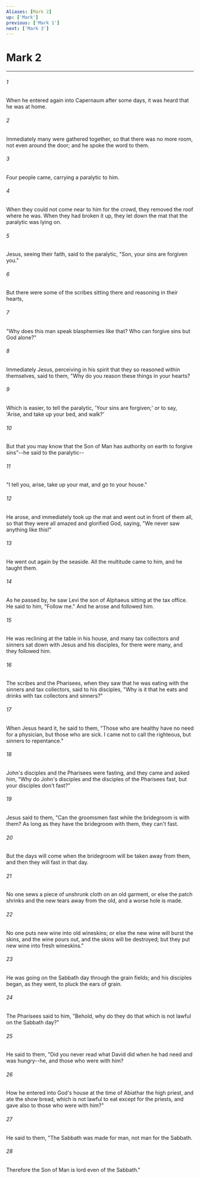 ```yaml
---
Aliases: [Mark 2]
up: ['Mark']
previous: ['Mark 1']
next: ['Mark 3']
---
```

# Mark 2
***





###### 1 

When he entered again into Capernaum after some days, it was heard that he was at home. 



###### 2 

Immediately many were gathered together, so that there was no more room, not even around the door; and he spoke the word to them. 



###### 3 

Four people came, carrying a paralytic to him. 



###### 4 

When they could not come near to him for the crowd, they removed the roof where he was. When they had broken it up, they let down the mat that the paralytic was lying on. 



###### 5 

Jesus, seeing their faith, said to the paralytic, "Son, your sins are forgiven you." 



###### 6 

But there were some of the scribes sitting there and reasoning in their hearts, 



###### 7 

"Why does this man speak blasphemies like that? Who can forgive sins but God alone?" 



###### 8 

Immediately Jesus, perceiving in his spirit that they so reasoned within themselves, said to them, "Why do you reason these things in your hearts? 



###### 9 

Which is easier, to tell the paralytic, 'Your sins are forgiven;' or to say, 'Arise, and take up your bed, and walk?' 



###### 10 

But that you may know that the Son of Man has authority on earth to forgive sins"--he said to the paralytic-- 



###### 11 

"I tell you, arise, take up your mat, and go to your house." 



###### 12 

He arose, and immediately took up the mat and went out in front of them all, so that they were all amazed and glorified God, saying, "We never saw anything like this!" 



###### 13 

He went out again by the seaside. All the multitude came to him, and he taught them. 



###### 14 

As he passed by, he saw Levi the son of Alphaeus sitting at the tax office. He said to him, "Follow me." And he arose and followed him. 



###### 15 

He was reclining at the table in his house, and many tax collectors and sinners sat down with Jesus and his disciples, for there were many, and they followed him. 



###### 16 

The scribes and the Pharisees, when they saw that he was eating with the sinners and tax collectors, said to his disciples, "Why is it that he eats and drinks with tax collectors and sinners?" 



###### 17 

When Jesus heard it, he said to them, "Those who are healthy have no need for a physician, but those who are sick. I came not to call the righteous, but sinners to repentance." 



###### 18 

John's disciples and the Pharisees were fasting, and they came and asked him, "Why do John's disciples and the disciples of the Pharisees fast, but your disciples don't fast?" 



###### 19 

Jesus said to them, "Can the groomsmen fast while the bridegroom is with them? As long as they have the bridegroom with them, they can't fast. 



###### 20 

But the days will come when the bridegroom will be taken away from them, and then they will fast in that day. 



###### 21 

No one sews a piece of unshrunk cloth on an old garment, or else the patch shrinks and the new tears away from the old, and a worse hole is made. 



###### 22 

No one puts new wine into old wineskins; or else the new wine will burst the skins, and the wine pours out, and the skins will be destroyed; but they put new wine into fresh wineskins." 



###### 23 

He was going on the Sabbath day through the grain fields; and his disciples began, as they went, to pluck the ears of grain. 



###### 24 

The Pharisees said to him, "Behold, why do they do that which is not lawful on the Sabbath day?" 



###### 25 

He said to them, "Did you never read what David did when he had need and was hungry--he, and those who were with him? 



###### 26 

How he entered into God's house at the time of Abiathar the high priest, and ate the show bread, which is not lawful to eat except for the priests, and gave also to those who were with him?" 



###### 27 

He said to them, "The Sabbath was made for man, not man for the Sabbath. 



###### 28 

Therefore the Son of Man is lord even of the Sabbath."
